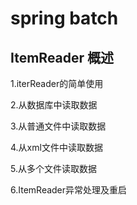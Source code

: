 # spring batch
## ItemReader 概述

1.iterReader的简单使用

2.从数据库中读取数据

3.从普通文件中读取数据

4.从xml文件中读取数据

5.从多个文件读取数据

6.ItemReader异常处理及重启